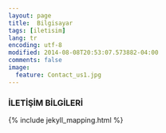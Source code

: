 ```yaml
---
layout: page
title:  Bilgisayar
tags: [iletisim]
lang: tr
encoding: utf-8
modified: 2014-08-08T20:53:07.573882-04:00
comments: false
image:
  feature: Contact_us1.jpg
---
```


### İLETİŞİM BİLGİLERİ


{% include jekyll_mapping.html %}
